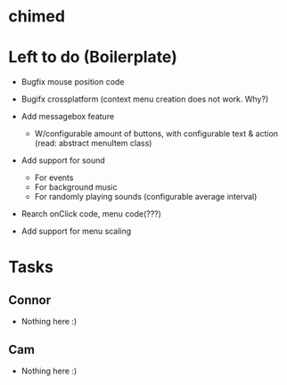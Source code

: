 chimed
======

# Left to do (Boilerplate)
- Bugfix mouse position code
- Bugifx crossplatform (context menu creation does not work. Why?)

- Add messagebox feature
  - W/configurable amount of buttons, with configurable text & action (read: abstract menuItem class)
- Add support for sound
  - For events
  - For background music
  - For randomly playing sounds (configurable average interval)
- Rearch onClick code, menu code(???)
- Add support for menu scaling

# Tasks
## Connor
- Nothing here :)

## Cam
- Nothing here :)
